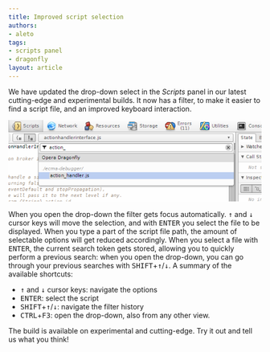 ```yaml
---
title: Improved script selection
authors:
- aleto
tags:
- scripts panel
- dragonfly
layout: article
---
```

<p>We have updated the drop-down select in the <em>Scripts</em> panel in our latest cutting-edge and experimental builds. It now has a filter, to make it easier to find a script file, and an improved keyboard interaction.</p>
<img src="/blog/improved-script-select/script-select.png" alt="The improved script selection drop-down, showing the new filter functionality" /> 
<p>When you open the drop-down the filter gets focus automatically. <kbd>↑</kbd> and <kbd>↓</kbd> cursor keys will move the selection, and with <kbd>ENTER</kbd> you select the file to be displayed. When you type a part of the script file path, the amount of selectable options will get reduced accordingly. When you select a file with <kbd>ENTER</kbd>, the current search token gets stored, allowing you to quickly perform a previous search: when you open the drop-down, you can go through your previous searches with <kbd>SHIFT</kbd>+<kbd>↑</kbd>/<kbd>↓</kbd>. A summary of the available shortcuts:</p>
<ul>
<li><kbd>↑</kbd> and <kbd>↓</kbd> cursor keys: navigate the options</li>
<li><kbd>ENTER</kbd>: select the script</li>
<li><kbd>SHIFT</kbd>+<kbd>↑</kbd>/<kbd>↓</kbd>: navigate the filter history</li>
<li><kbd>CTRL</kbd>+<kbd>F3</kbd>: open the drop-down, also from any other view.</li>
</ul>
<p>The build is available on experimental and cutting-edge. Try it out and tell us what you think!</p>
